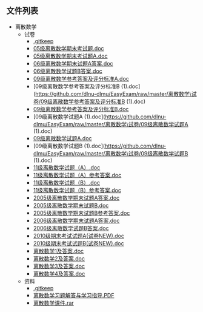 

## 文件列表

- 离散数学
    - 试卷
        - [.gitkeep](https://github.com/dlnu-dlmu/EasyExam/raw/master/离散数学\试卷/.gitkeep)
        - [05级离散数学期末考试题.doc](https://github.com/dlnu-dlmu/EasyExam/raw/master/离散数学\试卷/05级离散数学期末考试题.doc)
        - [05级离散数学期末考试题A.doc](https://github.com/dlnu-dlmu/EasyExam/raw/master/离散数学\试卷/05级离散数学期末考试题A.doc)
        - [06级离散数学期末试题A答案.doc](https://github.com/dlnu-dlmu/EasyExam/raw/master/离散数学\试卷/06级离散数学期末试题A答案.doc)
        - [06级离散数学试题B答案.doc](https://github.com/dlnu-dlmu/EasyExam/raw/master/离散数学\试卷/06级离散数学试题B答案.doc)
        - [09级离散数学参考答案及评分标准A.doc](https://github.com/dlnu-dlmu/EasyExam/raw/master/离散数学\试卷/09级离散数学参考答案及评分标准A.doc)
        - [09级离散数学参考答案及评分标准B (1).doc](https://github.com/dlnu-dlmu/EasyExam/raw/master/离散数学\试卷/09级离散数学参考答案及评分标准B (1).doc)
        - [09级离散数学参考答案及评分标准B.doc](https://github.com/dlnu-dlmu/EasyExam/raw/master/离散数学\试卷/09级离散数学参考答案及评分标准B.doc)
        - [09级离散数学试题A (1).doc](https://github.com/dlnu-dlmu/EasyExam/raw/master/离散数学\试卷/09级离散数学试题A (1).doc)
        - [09级离散数学试题A.doc](https://github.com/dlnu-dlmu/EasyExam/raw/master/离散数学\试卷/09级离散数学试题A.doc)
        - [09级离散数学试题B (1).doc](https://github.com/dlnu-dlmu/EasyExam/raw/master/离散数学\试卷/09级离散数学试题B (1).doc)
        - [11级离散数学试题（A）.doc](https://github.com/dlnu-dlmu/EasyExam/raw/master/离散数学\试卷/11级离散数学试题（A）.doc)
        - [11级离散数学试题（A）参考答案.doc](https://github.com/dlnu-dlmu/EasyExam/raw/master/离散数学\试卷/11级离散数学试题（A）参考答案.doc)
        - [11级离散数学试题（B）.doc](https://github.com/dlnu-dlmu/EasyExam/raw/master/离散数学\试卷/11级离散数学试题（B）.doc)
        - [11级离散数学试题（B）参考答案.doc](https://github.com/dlnu-dlmu/EasyExam/raw/master/离散数学\试卷/11级离散数学试题（B）参考答案.doc)
        - [2005级离散数学期末试题A答案.doc](https://github.com/dlnu-dlmu/EasyExam/raw/master/离散数学\试卷/2005级离散数学期末试题A答案.doc)
        - [2005级离散数学期末试题B.doc](https://github.com/dlnu-dlmu/EasyExam/raw/master/离散数学\试卷/2005级离散数学期末试题B.doc)
        - [2005级离散数学期末试题B参考答案.doc](https://github.com/dlnu-dlmu/EasyExam/raw/master/离散数学\试卷/2005级离散数学期末试题B参考答案.doc)
        - [2006级离散数学期末试题A答案.doc](https://github.com/dlnu-dlmu/EasyExam/raw/master/离散数学\试卷/2006级离散数学期末试题A答案.doc)
        - [2006级离散数学试题B答案.doc](https://github.com/dlnu-dlmu/EasyExam/raw/master/离散数学\试卷/2006级离散数学试题B答案.doc)
        - [2010级期末考试试题A(试卷NEW).doc](https://github.com/dlnu-dlmu/EasyExam/raw/master/离散数学\试卷/2010级期末考试试题A(试卷NEW).doc)
        - [2010级期末考试试题B(试卷NEW).doc](https://github.com/dlnu-dlmu/EasyExam/raw/master/离散数学\试卷/2010级期末考试试题B(试卷NEW).doc)
        - [离散数学1及答案.doc](https://github.com/dlnu-dlmu/EasyExam/raw/master/离散数学\试卷/离散数学1及答案.doc)
        - [离散数学2及答案.doc](https://github.com/dlnu-dlmu/EasyExam/raw/master/离散数学\试卷/离散数学2及答案.doc)
        - [离散数学3及答案.doc](https://github.com/dlnu-dlmu/EasyExam/raw/master/离散数学\试卷/离散数学3及答案.doc)
        - [离散数学4及答案.doc](https://github.com/dlnu-dlmu/EasyExam/raw/master/离散数学\试卷/离散数学4及答案.doc)
    - 资料
        - [.gitkeep](https://github.com/dlnu-dlmu/EasyExam/raw/master/离散数学\资料/.gitkeep)
        - [离散数学习题解答与学习指导.PDF](https://github.com/dlnu-dlmu/EasyExam/raw/master/离散数学\资料/离散数学习题解答与学习指导.PDF)
        - [离散数学课件.rar](https://github.com/dlnu-dlmu/EasyExam/raw/master/离散数学\资料/离散数学课件.rar)
